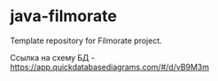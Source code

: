 # java-filmorate
Template repository for Filmorate project.


Ссылка на схему БД - https://app.quickdatabasediagrams.com/#/d/vB9M3m
